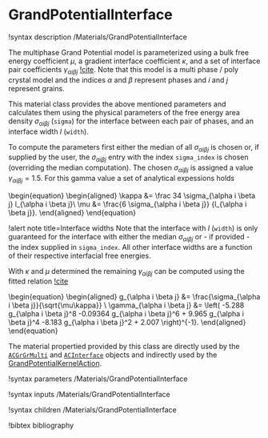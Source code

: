 # GrandPotentialInterface

!syntax description /Materials/GrandPotentialInterface

The multiphase Grand Potential model is parameterized using a bulk free energy
coefficient $\mu$, a gradient interface coefficient $\kappa$, and a set of
interface pair coefficients $\gamma_{\alpha i \beta j}$ [!cite](AagesenGP2018).
Note that this model is a multi phase / poly crystal model and the indices
$\alpha$ and $\beta$ represent phases and $i$ and $j$ represent grains.

This material class provides the above mentioned parameters and calculates them
using the physical parameters of the free energy area density $\sigma_{\alpha i
\beta j}$ (`sigma`) for the interface between each pair of phases, and an
interface width $l$ (`width`).

To compute the parameters first either the median of all $\sigma_{\alpha i \beta
j}$ is chosen or, if supplied by the user, the $\sigma_{\alpha i \beta j}$ entry
with the index `sigma_index` is chosen (overriding the median computation).  The
chosen $\sigma_{\alpha i \beta j}$ is assigned a value $\gamma_{\alpha i \beta
j}=1.5$. For this gamma value a set of analytical expessions holds

\begin{equation}
\begin{aligned}
\kappa &= \frac 34 \sigma_{\alpha i \beta j} l_{\alpha i \beta j}\\
\mu &= \frac{6 \sigma_{\alpha i \beta j}} {l_{\alpha i \beta j}}.
\end{aligned}
\end{equation}

!alert note title=Interface widths
Note that the interface with $l$ (`width`) is only guaranteed for the interface
with either the median $\sigma_{\alpha i \beta j}$ or - if provided - the index
supplied in `sigma_index`. All other interface widths are a function of their
respective interfacial free energies.

With $\kappa$ and $\mu$ determined the remaining $\gamma_{\alpha i \beta j}$ can
be computed using the fitted relation [!cite](MoelansWeb)

\begin{equation}
\begin{aligned}
g_{\alpha i \beta j} &= \frac{\sigma_{\alpha i \beta j}}{\sqrt{\mu\kappa}}  \\
\gamma_{\alpha i \beta j} &= \left( -5.288 g_{\alpha i \beta j}^8 -0.09364 g_{\alpha i \beta j}^6 + 9.965 g_{\alpha i \beta j}^4 -8.183 g_{\alpha i \beta j}^2 + 2.007 \right)^{-1}.
\end{aligned}
\end{equation}

The material propertied provided by this class are directly used by the
[`ACGrGrMulti`](/ACGrGrMulti.md) and [`ACInterface`](/ACInterface.md) objects
and indirectly used by the
[GrandPotentialKernelAction](/actions/GrandPotentialKernelAction.md).

!syntax parameters /Materials/GrandPotentialInterface

!syntax inputs /Materials/GrandPotentialInterface

!syntax children /Materials/GrandPotentialInterface

!bibtex bibliography
